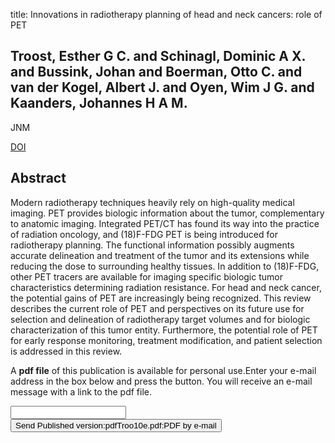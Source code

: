 title: Innovations in radiotherapy planning of head and neck cancers: role of PET

## Troost, Esther G C. and Schinagl, Dominic A X. and Bussink, Johan and Boerman, Otto C. and van der Kogel, Albert J. and Oyen, Wim J G. and Kaanders, Johannes H A M.
JNM

<a href="https://doi.org/10.2967/jnumed.108.061499">DOI</a>

## Abstract
Modern radiotherapy techniques heavily rely on high-quality medical imaging. PET provides biologic information about the tumor, complementary to anatomic imaging. Integrated PET/CT has found its way into the practice of radiation oncology, and (18)F-FDG PET is being introduced for radiotherapy planning. The functional information possibly augments accurate delineation and treatment of the tumor and its extensions while reducing the dose to surrounding healthy tissues. In addition to (18)F-FDG, other PET tracers are available for imaging specific biologic tumor characteristics determining radiation resistance. For head and neck cancer, the potential gains of PET are increasingly being recognized. This review describes the current role of PET and perspectives on its future use for selection and delineation of radiotherapy target volumes and for biologic characterization of this tumor entity. Furthermore, the potential role of PET for early response monitoring, treatment modification, and patient selection is addressed in this review.

A <b>pdf file</b> of this publication is available for personal use.Enter your e-mail address in the box below and press the button. You will receive an e-mail message with a link to the pdf file.
<form action="sender.php">  <input type="text" name="email">  <input type="submit" value="Send Published version:pdfTroo10e.pdf:PDF by e-mail"></form>
